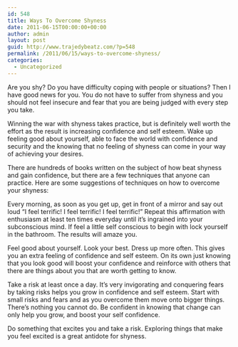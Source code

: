 ```yaml
---
id: 548
title: Ways To Overcome Shyness
date: 2011-06-15T00:00:00+00:00
author: admin
layout: post
guid: http://www.trajedybeatz.com/?p=548
permalink: /2011/06/15/ways-to-overcome-shyness/
categories:
  - Uncategorized
---
```

Are you shy? Do you have difficulty coping with people or situations? Then I have good news for you. You do not have to suffer from shyness and you should not feel insecure and fear that you are being judged with every step you take. 

Winning the war with shyness takes practice, but is definitely well worth the effort as the result is increasing confidence and self esteem. Wake up feeling good about yourself, able to face the world with confidence and security and the knowing that no feeling of shyness can come in your way of achieving your desires.

There are hundreds of books written on the subject of how beat shyness and gain confidence, but there are a few techniques that anyone can practice. Here are some suggestions of techniques on how to overcome your shyness:

Every morning, as soon as you get up, get in front of a mirror and say out loud &#8220;I feel terrific! I feel terrific! I feel terrific!&#8221; Repeat this affirmation with enthusiasm at least ten times everyday until it&#8217;s ingrained into your subconscious mind. If feel a little self conscious to begin with lock yourself in the bathroom. The results will amaze you.

Feel good about yourself. Look your best. Dress up more often. This gives you an extra feeling of confidence and self esteem. On its own just knowing that you look good will boost your confidence and reinforce with others that there are things about you that are worth getting to know. 

Take a risk at least once a day. It&#8217;s very invigorating and conquering fears by taking risks helps you grow in confidence and self esteem. Start with small risks and fears and as you overcome them move onto bigger things. There&#8217;s nothing you cannot do. Be confident in knowing that change can only help you grow, and boost your self confidence.

Do something that excites you and take a risk. Exploring things that make you feel excited is a great antidote for shyness.